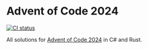 # Advent of Code 2024
[![CI status](https://github.com/matthiasffm/AdventOfCode2024/actions/workflows/ci.yml/badge.svg?branch=main)](https://github.com/matthiasffm/AdventOfCode2024/actions/workflows/ci.yml)

All solutions for [Advent of Code 2024](https://adventofcode.com/2024) in C# and Rust.

